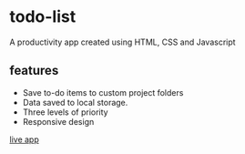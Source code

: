 # todo-list
A productivity app created using HTML, CSS and Javascript

## features
-   Save to-do items to custom project folders
-   Data saved to local storage.
-   Three levels of priority
-   Responsive design


[live app](https://yihfei.github.io/todo-list/)